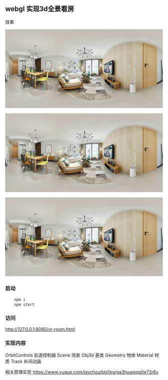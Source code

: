 ## webgl 实现3d全景看房

效果

![image](https://github.com/AwJayChou/webgl-vr-room/blob/main/images/room1.jpg)

![image](https://github.com/AwJayChou/webgl-vr-room/blob/main/images/room2.jpg)

![image](https://github.com/AwJayChou/webgl-vr-room/blob/main/images/room3.jpg)


### 启动
```
    npm i
    npm start
```

### 访问
http://127.0.0.1:8080/vr-room.html

### 实现内容
OrbitControls 轨道控制器
Scene 场景
Obj3d 基类
Geometry 物体
Material 材质
Track 补间动画

相关原理实现
https://www.yuque.com/jaychou/bts1eg/ga3huwpqg0e72r6y